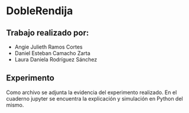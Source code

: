 # DobleRendija
## Trabajo realizado por:
- Angie Julieth Ramos Cortes
- Daniel Esteban Camacho Zarta
- Laura Daniela Rodríguez Sánchez
  
## Experimento
Como archivo se adjunta la evidencia del experimento realizado.
En el cuaderno jupyter se encuentra la explicación y simulación en Python del mismo.
